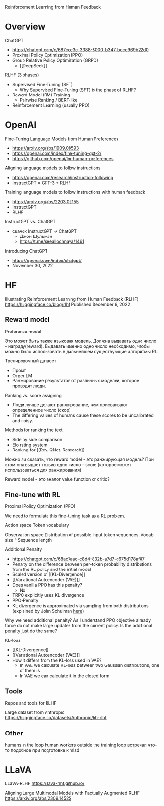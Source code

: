 
Reinforcement Learning from Human Feedback

# Overview

ChatGPT
- https://chatgpt.com/c/687cce3c-3388-8000-b347-bcce969b22d0
- Proximal Policy Optimization (PPO)
- Group Relative Policy Optimization (GRPO)
	- [[DeepSeek]]


RLHF (3 phases)
- Supervised Fine-Tuning (SFT)
	- Why Supervised Fine-Tuning (SFT) is the phase of RLHF?
- Reward Model (RM) Training
	- Pairwise Ranking / BERT-like
- Reinforcement Learning (usually PPO)


# OpenAI

Fine-Tuning Language Models from Human Preferences
- https://arxiv.org/abs/1909.08593
- https://openai.com/index/fine-tuning-gpt-2/
- https://github.com/openai/lm-human-preferences

Aligning language models to follow instructions
- https://openai.com/research/instruction-following
- InstructGPT = GPT-3 + RLHF

Training language models to follow instructions with human feedback
- https://arxiv.org/abs/2203.02155
- InstructGPT
- RLHF

InstructGPT vs. ChatGPT
- скачок InstructGPT -> ChatGPT
	- Джон Шульман
	- https://t.me/seeallochnaya/1461

Introducing ChatGPT
- https://openai.com/index/chatgpt/
- November 30, 2022


# HF

Illustrating Reinforcement Learning from Human Feedback (RLHF)
https://huggingface.co/blog/rlhf
Published December 9, 2022

## Reward model

Preference model

Это может быть также языковая модель.
Должна выдавать одно число - награду(reward).
Выдавать именно одно число необходимо, чтобы можно было использовать в дальнейшем существующие алгоритмы RL.

Тренировочный датасет
- Промт
- Ответ LM
- Ранжирование результатов от различных моделей, которое проводят люди.

Ranking vs. score assigning
- Люди лучше делают ранжирование, чем присваивают определенное число (скор)
- The differing values of humans cause these scores to be uncalibrated and noisy.

Methods for ranking the text
- Side by side comparison
- Elo rating system
- Ranking for [[Rev. QNet. Research]]

Можно ли сказать, что reward model - это ранжирующая модель?
При этом она выдает только одно число -  score (которое может использоваться для ранжирования)

Reward model - это аналог value function or critic?

## Fine-tune with RL

Proximal Policy Optimization (PPO)

We need to formulate this fine-tuning task as a RL problem.

Action space
Token vocabulary

Observation space
Distribution of possible input token sequences.
Vocab size ^ Sequence length

Additional Penalty
- https://chatgpt.com/c/68ac7aac-c8d4-832b-a7d7-d675d178af87
- Penalty on the difference between per-token probability distributions from the RL policy and the initial model
- Scaled version of [[KL-Divergence]]
- [[Variational Autoencoder (VAE)]]
- Does vanilla PPO has this penalty?
	- No
- TRPO explicitly uses KL divergence
- PPO-Penalty
- KL divergence is approximated via sampling from both distributions (explained by John Schulman [here](http://joschu.net/blog/kl-approx.html))

Why we need additional penalty? As I understand PPO objective already force do not make large updates from the current policy. Is the additional penalty just do the same?

KL-loss
- [[KL-Divergence]]
- [[Variational Autoencoder (VAE)]]
- How it differs from the KL-loss used in VAE?
	- In VAE we calculate KL-loss between two Gaussian distributions, one of them is 
	- In VAE we can calculate it in the closed form

## Tools

Repos and tools for RLHF

Large dataset from Anthropic
https://huggingface.co/datasets/Anthropic/hh-rlhf


## Other

humans in the loop
human workers outside the training loop
встречал что-то подобное при подготовке к mlsd


# LLaVA

LLaVA-RLHF
https://llava-rlhf.github.io/

Aligning Large Multimodal Models with Factually Augmented RLHF
https://arxiv.org/abs/2309.14525